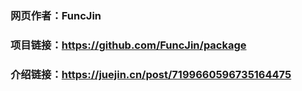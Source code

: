 ### 网页作者：FuncJin
### 项目链接：https://github.com/FuncJin/package
### 介绍链接：https://juejin.cn/post/7199660596735164475